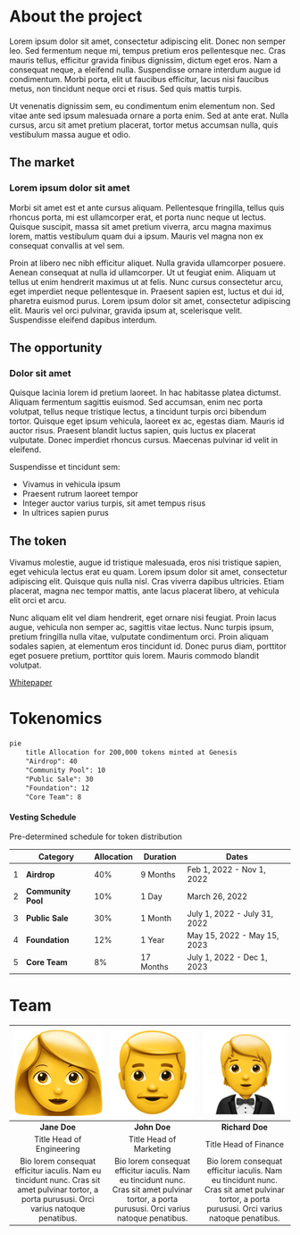 # About the project

Lorem ipsum dolor sit amet, consectetur adipiscing elit. Donec non semper leo. Sed fermentum neque mi, tempus pretium eros pellentesque nec. Cras mauris tellus, efficitur gravida finibus dignissim, dictum eget eros. Nam a consequat neque, a eleifend nulla. Suspendisse ornare interdum augue id condimentum. Morbi porta, elit ut faucibus efficitur, lacus nisi faucibus metus, non tincidunt neque orci et risus. Sed quis mattis turpis.

Ut venenatis dignissim sem, eu condimentum enim elementum non. Sed vitae ante sed ipsum malesuada ornare a porta enim. Sed at ante erat. Nulla cursus, arcu sit amet pretium placerat, tortor metus accumsan nulla, quis vestibulum massa augue et odio.

## The market
### Lorem ipsum dolor sit amet

Morbi sit amet est et ante cursus aliquam. Pellentesque fringilla, tellus quis rhoncus porta, mi est ullamcorper erat, et porta nunc neque ut lectus. Quisque suscipit, massa sit amet pretium viverra, arcu magna maximus lorem, mattis vestibulum quam dui a ipsum. Mauris vel magna non ex consequat convallis at vel sem.

Proin at libero nec nibh efficitur aliquet. Nulla gravida ullamcorper posuere. Aenean consequat at nulla id ullamcorper. Ut ut feugiat enim. Aliquam ut tellus ut enim hendrerit maximus ut at felis. Nunc cursus consectetur arcu, eget imperdiet neque pellentesque in. Praesent sapien est, luctus et dui id, pharetra euismod purus. Lorem ipsum dolor sit amet, consectetur adipiscing elit. Mauris vel orci pulvinar, gravida ipsum at, scelerisque velit. Suspendisse eleifend dapibus interdum.

## The opportunity
### Dolor sit amet

Quisque lacinia lorem id pretium laoreet. In hac habitasse platea dictumst. Aliquam fermentum sagittis euismod. Sed accumsan, enim nec porta volutpat, tellus neque tristique lectus, a tincidunt turpis orci bibendum tortor. Quisque eget ipsum vehicula, laoreet ex ac, egestas diam. Mauris id auctor risus. Praesent blandit luctus sapien, quis luctus ex placerat vulputate. Donec imperdiet rhoncus cursus. Maecenas pulvinar id velit in eleifend.

Suspendisse et tincidunt sem:
- Vivamus in vehicula ipsum
- Praesent rutrum laoreet tempor
- Integer auctor varius turpis, sit amet tempus risus
- In ultrices sapien purus

## The token

Vivamus molestie, augue id tristique malesuada, eros nisi tristique sapien, eget vehicula lectus erat eu quam. Lorem ipsum dolor sit amet, consectetur adipiscing elit. Quisque quis nulla nisl. Cras viverra dapibus ultricies. Etiam placerat, magna nec tempor mattis, ante lacus placerat libero, at vehicula elit orci et arcu.

Nunc aliquam elit vel diam hendrerit, eget ornare nisi feugiat. Proin lacus augue, vehicula non semper ac, sagittis vitae lectus. Nunc turpis ipsum, pretium fringilla nulla vitae, vulputate condimentum orci. Proin aliquam sodales sapien, at elementum eros tincidunt id. Donec purus diam, porttitor eget posuere pretium, porttitor quis lorem. Mauris commodo blandit volutpat.




[Whitepaper](https://whitepaper.ignite.com)




# Tokenomics

```mermaid
pie
    title Allocation for 200,000 tokens minted at Genesis
    "Airdrop": 40
    "Community Pool": 10
    "Public Sale": 30
    "Foundation": 12
    "Core Team": 8
```

#### Vesting Schedule

Pre-determined schedule for token distribution

|   | Category           | Allocation | Duration | Dates                       |
|---|--------------------|------------|----------|-----------------------------|
| 1 | **Airdrop**        | 40%        | 9 Months | Feb 1, 2022 - Nov 1, 2022   |
| 2 | **Community Pool** | 10%        | 1 Day | March 26, 2022                 |
| 3 | **Public Sale**    | 30%        | 1 Month | July 1, 2022 - July 31, 2022 |
| 4 | **Foundation**     | 12%        | 1 Year | May 15, 2022 - May 15, 2023   |
| 5 | **Core Team**      | 8%         | 17 Months | July 1, 2022 - Dec 1, 2023 |




# Team

| ![Team Member 1](images/woman.png) | ![Team Member 2](images/man.png) | ![Team Member 3](images/man2.png) |
|:----------------------------------:|:--------------------------------:|:---------------------------------:|
| **Jane Doe**                       | **John Doe**                     | **Richard Doe**                   |
| Title Head of Engineering          | Title Head of Marketing          | Title Head of Finance             |
| Bio lorem consequat efficitur iaculis. Nam eu tincidunt nunc. Cras sit amet pulvinar tortor, a porta purususi. Orci varius natoque penatibus. | Bio lorem consequat efficitur iaculis. Nam eu tincidunt nunc. Cras sit amet pulvinar tortor, a porta purususi. Orci varius natoque penatibus. | Bio lorem consequat efficitur iaculis. Nam eu tincidunt nunc. Cras sit amet pulvinar tortor, a porta purususi. Orci varius natoque penatibus. |
